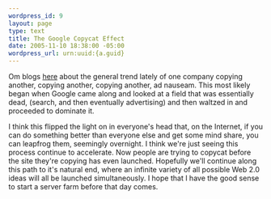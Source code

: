 ```yaml
--- 
wordpress_id: 9
layout: page
type: text
title: The Google Copycat Effect
date: 2005-11-10 18:38:00 -05:00
wordpress_url: urn:uuid:{a.guid}
---
```

<p>Om blogs <a href="http://gigaom.com/2005/11/10/tis-a-season-to-copy/" title="Tis the Season To Copy">here</a> about the general trend lately of one company copying another, copying another, copying another, ad nauseam.  This most likely began when Google came along and looked at a field that was essentially dead, (search, and then eventually advertising) and then waltzed in and proceeded to dominate it.</p>

<p>I think this flipped the light on in everyone's head that, on the Internet, if you can do something better than everyone else and get some mind share, you can leapfrog them, seemingly overnight.  I think we're just seeing this process continue to accelerate.  Now people are trying to copycat before the site they're copying has even launched.  Hopefully we'll continue along this path to it's natural end, where an infinite variety of all possible Web 2.0 ideas will all be launched simultaneously.  I hope that I have the good sense to start a server farm before that day comes.</p>
